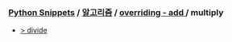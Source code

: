 ### [Python Snippets](../../../README.md) / [알고리즘](../../README.md) / [overriding - add ](../README.md) /  multiply 
- [>  divide ](%20divide%20)